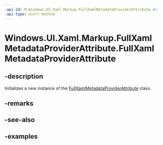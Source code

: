 ```yaml
---
-api-id: M:Windows.UI.Xaml.Markup.FullXamlMetadataProviderAttribute.#ctor
-api-type: winrt method
---
```


<!-- Method syntax.
public FullXamlMetadataProviderAttribute.FullXamlMetadataProviderAttribute()
-->

# Windows.UI.Xaml.Markup.FullXamlMetadataProviderAttribute.FullXamlMetadataProviderAttribute

## -description

Initializes a new instance of the [FullXamlMetadataProviderAttribute](fullxamlmetadataproviderattribute.md) class.

## -remarks

## -see-also

## -examples

